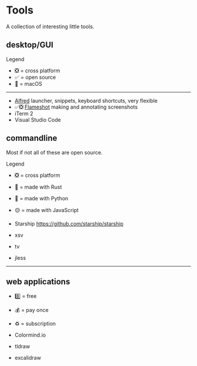 # Tools

A collection of interesting little tools.

## desktop/GUI

Legend

- ❎ = cross platform
- ✅ = open source
- 🍏 = macOS

---

- [Alfred](https://www.alfredapp.com/) launcher, snippets, keyboard shortcuts, very flexible
- ✅❎ [Flameshot](https://flameshot.org/) making and annotating screenshots
- iTerm 2
- Visual Studio Code

## commandline

Most if not all of these are open source.

Legend

- ❎ = cross platform
- 🦀 = made with Rust
- 🐍 = made with Python
- 🟡 = made with JavaScript


- Starship https://github.com/starship/starship
- xsv
- tv
- jless
---

## web applications

- 0️⃣ = free
- 💰 = pay once
- ♻️ = subscription


- Colormind.io
- tldraw
- excalidraw



